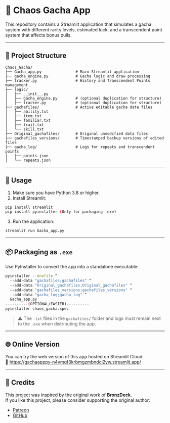 # 🎲 Chaos Gacha App

This repository contains a Streamlit application that simulates a gacha system with different rarity levels, estimated luck, and a transcendent point system that affects bonus pulls.

---

## 📁 Project Structure

```
Chaos_Gacha/
├── Gacha_app.py               # Main Streamlit application
├── gacha_engine.py            # Gacha logic and draw processing
├── tracker.py                 # History and Transcendent Points management
├── logic/
│   ├── __init__.py
│   ├── gacha_engine.py        # (optional duplication for structure)
│   ├── tracker.py             # (optional duplication for structure)
├── gachafiles/                # Active editable gacha data files
│   ├── ability.txt
│   ├── item.txt
│   ├── familiar.txt
│   ├── trait.txt
│   └── skill.txt
├── Original_gachafiles/       # Original unmodified data files
├── gachafiles_versions/       # Timestamped backup versions of edited files
├── gacha_log/                 # Logs for repeats and transcendent points
│   ├── points.json
│   └── repeats.json
```

---

## 🧪 Usage

1. Make sure you have Python 3.8 or higher.
2. Install Streamlit:

```bash
pip install streamlit
pip install pyinstaller (Only for packaging .exe)
```

3. Run the application:

```bash
streamlit run Gacha_app.py
```

---

## 📦 Packaging as `.exe`

Use PyInstaller to convert the app into a standalone executable:

```bash
pyinstaller --onefile ^
  --add-data "gachafiles;gachafiles" ^
  --add-data "Original_gachafiles;Original_gachafiles" ^
  --add-data "gachafiles_versions;gachafiles_versions" ^
  --add-data "gacha_log;gacha_log" ^
  Gacha_app.py
----------(OPTIONAL/EASIER)----------
pyinstaller chaos_gacha.spec
```

> ⚠️ The `.txt` files in the `gachafiles/` folder and logs must remain next to the `.exe` when distributing the app.

---

## 🌐 Online Version

You can try the web version of this app hosted on Streamlit Cloud:  
🔗 https://gachaapppy-n4vmqf3krbmgzmbndci2yw.streamlit.app/

---

## 🙏 Credits

This project was inspired by the original work of **BronzDeck**.  
If you like this project, please consider supporting the original author:

- [Patreon](https://www.patreon.com/BronzDeck)  
- [GitHub](https://github.com/Bronzdeck/ChaosGacha)
